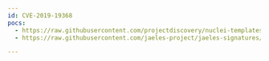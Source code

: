 ```yaml
---
id: CVE-2019-19368
pocs:
  - https://raw.githubusercontent.com/projectdiscovery/nuclei-templates/master/cves/2019/CVE-2019-19368.yaml
  - https://raw.githubusercontent.com/jaeles-project/jaeles-signatures/master/cves/rumpus-ftp-xss-cve-2019-19368.yaml

---
```

